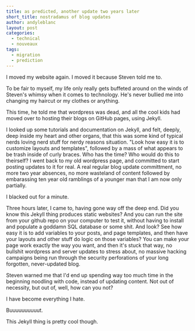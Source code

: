 ```yaml
---
title: as predicted, another update two years later
short_title: nostradamus of blog updates
author: andyleblanc
layout: post
categories:
  - technical
  - nouveaux
tags:
  - migration
  - prediction
---
```

I moved my website again. I moved it because Steven told me to.

To be fair to myself, my life only really gets buffeted around on the winds of Steven's whimsy when it comes to technology. He's never bullied me into changing my haircut or my clothes or anything.

This time, he told me that wordpress was dead, and all the cool kids had moved over to hosting their blogs on GitHub pages, using Jekyll.

I looked up some tutorials and documentation on Jekyll, and felt, deeply, deep inside my heart and other organs, that this was some kind of typical nerds loving nerd stuff for nerdy reasons situation.  "Look how easy it is to customize layouts and templates", followed by a mass of what appears to be trash inside of curly braces.  Who has the time? Who would do this to theirself? I went back to my old wordpress page, and committed to start posting updates to it for real.  A real regular blog update committment, no more two year absences, no more wasteland of content followed by embarassing ten year old ramblings of a younger man that I am now only partially.

I blacked out for a minute.

Three hours later, I came to, having gone way off the deep end.  Did you know this Jekyll thing produces static websites?   And you can run the site from your github repo on your computer to test it, without having to install and populate a goddamn SQL database or some shit. And look?  See how easy it is to add variables to your posts, and page templates, and then have your layouts and other stuff do logic on those variables? You can make your page work exactly the way you want, and then it's stuck that way, no bullshit wordpress and server updates to stress about, no massive hacking campaigns being run through the security perforations of your long forgotten, never-updated blog.

Steven warned me that I'd end up spending way too much time in the beginning noodling with code, instead of updating content. Not out of necessity, but out of, well, how can you not?


I have become everything I hate.



Buuuuuuuuuut.

This Jekyll thing is pretty cool though.
